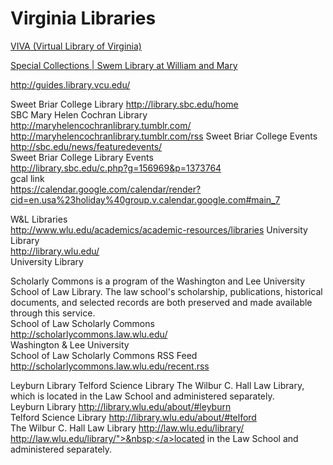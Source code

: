 # Virginia Libraries  
  
[VIVA (Virtual Library of Virginia)](http://www.vivalib.org/)

  
[Special Collections &#124; Swem Library at William and Mary](https://swem.wm.edu/research/special-collections)  
  

http://guides.library.vcu.edu/
																				
Sweet Briar College Library	http://library.sbc.edu/home		
SBC Mary Helen Cochran Library			
http://maryhelencochranlibrary.tumblr.com/			
http://maryhelencochranlibrary.tumblr.com/rss
Sweet Briar College Events	http://sbc.edu/news/featuredevents/		
Sweet Briar College Library Events			
http://library.sbc.edu/c.php?g=156969&p=1373764			
gcal link			
https://calendar.google.com/calendar/render?cid=en.usa%23holiday%40group.v.calendar.google.com#main_7
		

W&L Libraries			
http://www.wlu.edu/academics/academic-resources/libraries
University Library			
http://library.wlu.edu/			
 University Library			
 			
Scholarly Commons is a program of the Washington and Lee University School of Law Library. The law school's scholarship, publications, historical documents, and selected records are both preserved and made available through this service.			
School of Law Scholarly Commons			
http://scholarlycommons.law.wlu.edu/			
Washington & Lee University			
School of Law Scholarly Commons RSS Feed			
http://scholarlycommons.law.wlu.edu/recent.rss			
 			
Leyburn Library
Telford Science Library
The Wilbur C. Hall Law Library, which is located in the Law School and administered separately.			
Leyburn Library	http://library.wlu.edu/about/#leyburn		
Telford Science Library	http://library.wlu.edu/about/#telford		
The Wilbur C. Hall Law Library	http://law.wlu.edu/library/		
http://law.wlu.edu/library/">&nbsp;</a>located in the Law School and administered separately.</li>			
</ul>
	